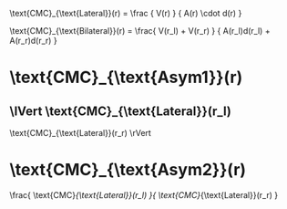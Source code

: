 \text{CMC}_{\text{Lateral}}(r) = 
\frac
{
V(r)
}
{
A(r) \cdot d(r)
}

\text{CMC}_{\text{Bilateral}}(r) = \frac{
V(r_l) + V(r_r)
}
{
A(r_l)d(r_l) + A(r_r)d(r_r)
}


\text{CMC}_{\text{Asym1}}(r)
=
\lVert
\text{CMC}_{\text{Lateral}}(r_l)
-
\text{CMC}_{\text{Lateral}}(r_r)
\rVert


\text{CMC}_{\text{Asym2}}(r)
=
\frac{
\text{CMC}_{\text{Lateral}}(r_l)
}{
\text{CMC}_{\text{Lateral}}(r_r)
}

